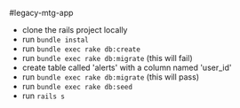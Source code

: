 #legacy-mtg-app

- clone the rails project locally
- run `bundle instal`
- run `bundle exec rake db:create`
- run `bundle exec rake db:migrate` (this will fail)
- create table called 'alerts' with a column named 'user_id'
- run `bundle exec rake db:migrate` (this will pass)
- run `bundle exec rake db:seed`
- run `rails s`
